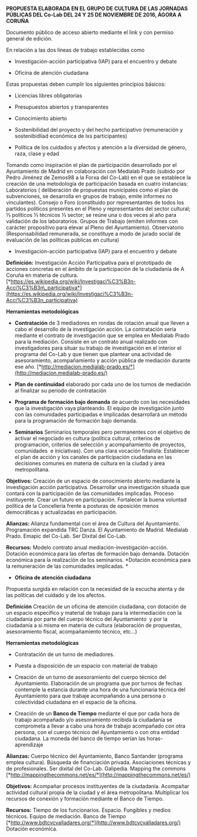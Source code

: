 **PROPUESTA ELABORADA EN EL GRUPO DE CULTURA DE LAS JORNADAS PÚBLICAS
DEL Co-Lab DEL 24 Y 25 DE NOVIEMBRE DE 2016, ÁGORA A CORUÑA**

Documento público de acceso abierto mediante el link y con permiso
general de edición.

En relación a las dos líneas de trabajo establecidas como

-   Investigación-acción participativa (IAP) para el encuentro y debate

-   Oficina de atención ciudadana

Estas propuestas deben cumplir los siguientes principios básicos:

-   Licencias libres obligatorias

-   Presupuestos abiertos y transparentes

-   Conocimiento abierto

-   Sostenibilidad del proyecto y del hecho participativo (remuneración
    y sostenibidliad económica de lxs participantes)

-   Política de los cuidados y afectos y atención a la diversidad de
    género, raza, clase y edad

Tomando como inspiración el plan de participación desarrollado por el
Ayuntamiento de Madrid en colaboración con Medialab Prado (subido por
Pedro Jiménez de Zemos98 a la Forxa del Co-Lab) en el que se establece
la creación de una metodología de participación basada en cuatro
instancias: Laboratorios ( deliberación de propuestas municipales como
el plan de subvenciones, se desarrolla en grupos de trabajo, emite
informes no vinculantes). Consejo o Foro (constituido por representantes
de todos los partidos políticos presentes en el Pleno y representantes
del sector cultural; ⅓ políticos ⅓ técnicos ⅓ sector; se reúne una o dos
veces al año para validación de los laboratorios. Grupos de Trabajo
(emiten informes con carácter propositivo para elevar al Pleno del
Ayuntamiento). Observatorio (Responsabilidad remunerada, se constituye a
modo de jurado social de evaluación de las políticas públicas en
cultura)

-   Investigación-acción participativa (IAP) para el encuentro y debate

**Definición:** Investigación Acción Participativa para el prototipado
de acciones concretas en el ámbito de la participación de la ciudadanía
de A Coruña en materia de cultura.
[*https://es.wikipedia.org/wiki/Investigaci%C3%B3n-Acci%C3%B3n\_participativa*](https://es.wikipedia.org/wiki/Investigaci%C3%B3n-Acci%C3%B3n_participativa)

**Herramientas metodológicas**

-   **Contratación** de 3 mediadores en rondas de rotación anual que
    lleven a cabo el desarrollo de la investigación acción. La
    contratación sería mediante el contrato de investigación que se
    emplea en Medialab Prado para la mediación. Consiste en un contrato
    anual realizado con investigadores para situar su trabajo de
    investigación en el interior el programa del Co-Lab y que tienen que
    plantear una actividad de asesoramiento, acompañamiento y acción
    pública de mediación durante ese año.
    [*http://mediacion.medialab-prado.es/*](http://mediacion.medialab-prado.es/)

<!-- -->

-   **Plan de continuidad** elaborado por cada uno de los turnos de
    mediación al finalizar su periodo de contratación

<!-- -->

-   **Programa de formación bajo demanda** de acuerdo con las
    necesidades que la investigación vaya planteando. El equipo de
    investigación junto con las comunidades participadas e implicadas
    desarrollará un método para la programación de formación
    bajo demanda.

<!-- -->

-   **Seminarios** Seminarios temporales pero permanentes con el
    objetivo de activar el negociado en cultura (política cultural,
    criterios de programación, criterios de selección y acompañamiento
    de proyectos, comunidades  e iniciativas). Con una clara vocación
    finalista: Establecer el plan de acción y los canales de
    participación ciudadana en las decisiones comunes en materia de
    cultura en la ciudad y área metropolitana.

**Objetivos:** Creación de un espacio de conocimiento abierto mediante
la investigación acción participativa. Desarrollar una investigación
situada que contará con la participación de las comunidades implicadas.
Proceso instituyente. Crear un futuro en participación. Fortalecer la
buena voluntad política de la Concellería frente a posturas de oposición
menos democráticas y actualizadas en participación.

**Alianzas:** Alianza fundamental con el área de Cultura del
Ayuntamiento. Programación expandida TRC Danza. El Ayuntamiento de
Madrid. Medialab Prado. Emapic del Co-Lab. Ser Dixital del Co-Lab.

**Recursos:** Modelo contrato anual mediación-investigación-acción.
Dotación económica para las ofertas de formación bajo demanda. Dotación
económica para la realización de los seminarios. *Dotación económica
para la remuneración de las comunidades implicadas. *

-   **Oficina de atención ciudadana**

Propuesta surgida en relación con la necesidad de la escucha atenta y de
las políticas del cuidado y de los afectos.

**Definición** Creación de un oficina de atención ciudadana, con
dotación de un espacio específico y material de trabajo para la
intermediación con la ciudadanía por parte del cuerpo técnico del
Ayuntamiento  y por la ciudadanía a sí misma en materia de cultura
(elaboración de propuestas, asesoramiento fiscal, acompañamiento
técnico, etc…)

**Herramientas metodológicas**

-   Contratación de un turno de mediadores.

-   Puesta a disposición de un espacio con material de trabajo

-   Creación de un turno de asesoramiento del cuerpo técnico
    del Ayuntamiento. Elaboración de un programa que por turnos de
    fechas contemple la estancia durante una hora de una funcionaria
    técnica del Ayuntamiento para que trabaje acompañando a una persona
    o colectividad ciudadana en el espacio de la oficina.

<!-- -->

-   Creación de un **Banco de Tiempo** mediante el que por cada hora de
    trabajo acompañado y/o asesoramiento recibida la ciudadanía se
    comprometa a llevar a cabo una hora de trabajo acompañado con otra
    persona, con el cuerpo técnico del Ayuntamiento o con otra
    entidad ciudadana. La moneda del banco de tiempo serían las
    horas-aprendizaje

**Alianzas:** Cuerpo técnico del Ayuntamiento, Banco Santander (programa
emplea cultura). Búsqueda de financiación privada. Asociaciones técnicas
y de profesionales. Ser dixital del Co-Lab. Galipedia. Mapping the
commons
[*http://mappingthecommons.net/es/*](http://mappingthecommons.net/es/)

**Objetivos:** Acompañar procesos instituyentes de la ciudadanía.
Acompañar actividad cultural propia de la ciudad y el área
metropolitana. Multiplicar los recursos de conexión y formación mediante
el Banco de Tiempo.

**Recursos:** Tiempo de los funcionarios. Espacio. Fungibles y medios
técnicos. Equipo de mediación. Banco de Tiempo
[*http://www.bdtcvcvalladares.org/*](http://www.bdtcvcvalladares.org/)
Dotación económica.
